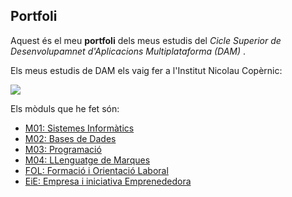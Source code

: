 ## Portfoli

Aquest és el meu **portfoli** dels meus estudis del *Cicle Superior de Desenvolupamnet d'Aplicacions Multiplataforma (DAM)* .

Els meus estudis de DAM els vaig fer a l'Institut Nicolau Copèrnic:

<img src="https://copernic.cat/images/logos/logo-header.png" widht="200">

Els mòduls que he fet són:
- [M01: Sistemes Informàtics](https://github.com/hache2212/Portfoli/tree/main/Moduls/M01-SistemesInformatics)
- [M02: Bases de Dades](https://github.com/hache2212/Portfoli/tree/main/Moduls/M02-BasesDeDades)
- [M03: Programació](https://github.com/hache2212/Portfoli/tree/main/Moduls/M03-Programacio)
- [M04: LLenguatge de Marques](https://github.com/hache2212/Portfoli/tree/main/Moduls/M04-LlenguatgeDeMarques)
- [FOL: Formació i Orientació Laboral](https://github.com/hache2212/Portfoli/tree/main/Moduls/M12-FOL)
- [EiE: Empresa i iniciativa Emprenededora](https://github.com/hache2212/Portfoli/tree/main/Moduls/M13-EiE)
